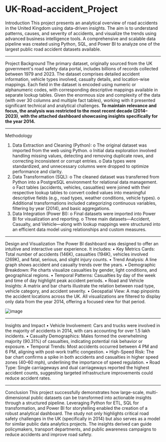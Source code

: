 # UK-Road-accident_Project

Introduction
This project presents an analytical overview of road accidents in the United Kingdom using data-driven insights. The aim is to understand patterns, causes, and severity of accidents, and visualize the trends using advanced business intelligence tools. A comprehensive and scalable data pipeline was created using Python, SQL, and Power BI to analyze one of the largest public road accident datasets available.
________________________________________
Project Background
The primary dataset, originally sourced from the UK government's road safety data portal, includes billions of records collected between 1979 and 2023. The dataset comprises detailed accident information, vehicle types involved, casualty details, and location-wise mappings. Each field in the dataset is encoded using numeric or alphanumeric codes, with corresponding descriptive mappings available in separate lookup tables.
Given the enormous size and complexity of the data (with over 30 columns and multiple fact tables), working with it presented significant technical and analytical challenges. **To maintain relevance and focus, the analysis was restricted to the most recent decade (2014–2023)**, **with the attached dashboard showcasing insights specifically for the year 2014.**
________________________________________
Methodology
1.	Data Extraction and Cleaning (Python):
o	The original dataset was imported from the web using Python.
o	Initial data exploration involved handling missing values, detecting and removing duplicate rows, and correcting inconsistent or corrupt entries.
o	Data types were standardized, and unnecessary columns were dropped to optimize performance and clarity.
2.	Data Transformation (SQL):
o	The cleaned dataset was transferred from Python into a PostgreSQL environment for relational data management.
o	Fact tables (accidents, vehicles, casualties) were joined with their respective lookup tables to convert coded values into meaningful descriptive fields (e.g., road types, weather conditions, vehicle types).
o	Additional transformations included categorizing continuous variables, filtering by year (2014), and basic aggregations.
3.	Data Integration (Power BI):
o	Final datasets were imported into Power BI for visualization and reporting.
o	Three main datasets—Accident, Casualty, and Vehicle—along with lookup mappings were structured into an efficient data model using relationships and custom measures.
________________________________________
Design and Visualization
The Power BI dashboard was designed to offer an intuitive and interactive user experience. It includes:
•	Key Metrics Cards: Total number of accidents (146K), casualties (194K), vehicles involved (269K), and fatal, serious, and slight injury counts.
•	Trend Analysis: A line graph shows accident and casualty trends over the years.
•	Demographic Breakdown: Pie charts visualize casualties by gender, light conditions, and geographical regions.
•	Temporal Patterns: Casualties by day of the week and time of day highlight peak accident periods.
•	Road and Vehicle Insights: A matrix and bar charts illustrate the relation between road type, vehicle category, and accident severity.
•	Geospatial View: A map pinpoints the accident locations across the UK.
All visualizations are filtered to display only data from the year 2014, offering a focused view for that period.


![image](https://github.com/user-attachments/assets/813f9a8f-e22f-4113-b669-32916892590e)



________________________________________
Insights and Impact
•	Vehicle Involvement: Cars and trucks were involved in the majority of accidents in 2014, with cars accounting for over 1.5 lakh incidents.
•	Casualty Demographics: Males formed the overwhelming majority (90.31%) of casualties, indicating potential risk behavior or exposure.
•	Temporal Trends: Most accidents occurred between 4 PM and 6 PM, aligning with post-work traffic congestion.
•	High-Speed Risk: The bar chart confirms a spike in both accidents and casualties in higher speed zones (40–60 mph), underlining the importance of speed regulation.
•	Road Type: Single carriageways and dual carriageways reported the highest accident counts, suggesting targeted infrastructure improvements could reduce accident rates.
________________________________________
Conclusion
This project successfully demonstrates how large-scale, multi-dimensional public datasets can be transformed into actionable insights through a structured pipeline. Leveraging Python for ETL, SQL for transformation, and Power BI for storytelling enabled the creation of a robust analytical dashboard.
The study not only highlights critical road safety challenges in the UK (specifically in 2014) but also serves as a model for similar public data analytics projects. The insights derived can guide policymakers, transport departments, and public awareness campaigns to reduce accidents and improve road safety.

